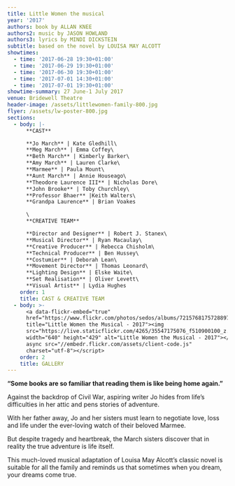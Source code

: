 ```yaml
---
title: Little Women the musical
year: '2017'
authors: book by ALLAN KNEE
authors2: music by JASON HOWLAND
authors3: lyrics by MINDI DICKSTEIN
subtitle: based on the novel by LOUISA MAY ALCOTT
showtimes:
  - time: '2017-06-28 19:30+01:00'
  - time: '2017-06-29 19:30+01:00'
  - time: '2017-06-30 19:30+01:00'
  - time: '2017-07-01 14:30+01:00'
  - time: '2017-07-01 19:30+01:00'
showtime-summary: 27 June-1 July 2017
venue: Bridewell Theatre
header-image: /assets/littlewomen-family-800.jpg
flyer: /assets/lw-poster-800.jpg
sections:
  - body: |-
      **CAST**

      **Jo March** | Kate Gledhill\
      **Meg March** | Emma Coffey\
      **Beth March** | Kimberly Barker\
      **Amy March** | Lauren Clarke\
      **Marmee** | Paula Mount\
      **Aunt March** | Annie Houseago\
      **Theodore Laurence III** | Nicholas Dore\
      **John Brooke** | Toby Churchley\
      **Professor Bhaer** |Keith Walters\
      **Grandpa Laurence** | Brian Voakes

      \
      **CREATIVE TEAM**

      **Director and Designer** | Robert J. Stanex\
      **Musical Director** | Ryan Macaulay\
      **Creative Producer** | Rebecca Chisholm\
      **Technical Producer** | Ben Hussey\
      **Costumier** | Deborah Lean\
      **Movement Director** | Thomas Leonard\
      **Lighting Design** | Elske Waite\
      **Set Realisation** | Oliver Levett\
      **Visual Artist** | Lydia Hughes
    order: 1
    title: CAST & CREATIVE TEAM
  - body: >-
      <a data-flickr-embed="true"
      href="https://www.flickr.com/photos/sedos/albums/72157681757288974"
      title="Little Women the Musical - 2017"><img
      src="https://live.staticflickr.com/4265/35547175076_f510900100_z.jpg"
      width="640" height="429" alt="Little Women the Musical - 2017"></a><script
      async src="//embedr.flickr.com/assets/client-code.js"
      charset="utf-8"></script>
    order: 2
    title: GALLERY
---
```

**“Some books are so familiar that reading them is like being home again.”**

Against the backdrop of Civil War, aspiring writer Jo hides from life’s difficulties in her attic and pens stories of adventure.

With her father away, Jo and her sisters must learn to negotiate love, loss and life under the ever-loving watch of their beloved Marmee.

But despite tragedy and heartbreak, the March sisters discover that in reality the true adventure is life itself.

This much-loved musical adaptation of Louisa May Alcott’s classic novel is suitable for all the family and reminds us that sometimes when you dream, your dreams come true.
